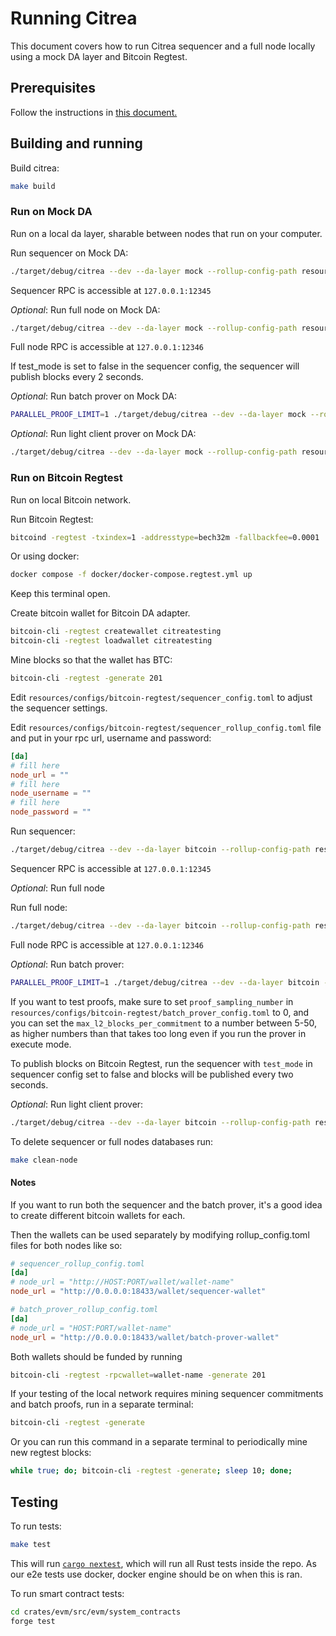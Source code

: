 # Running Citrea

This document covers how to run Citrea sequencer and a full node locally using a mock DA layer and Bitcoin Regtest.

## Prerequisites

Follow the instructions in [this document.](./dev-setup.md)

## Building and running

Build citrea:

```sh
make build
```

### Run on Mock DA

Run on a local da layer, sharable between nodes that run on your computer.

Run sequencer on Mock DA:

```sh
./target/debug/citrea --dev --da-layer mock --rollup-config-path resources/configs/mock/sequencer_rollup_config.toml --sequencer resources/configs/mock/sequencer_config.toml --genesis-paths resources/genesis/mock/
```

Sequencer RPC is accessible at `127.0.0.1:12345`

_Optional_: Run full node on Mock DA:

```sh
./target/debug/citrea --dev --da-layer mock --rollup-config-path resources/configs/mock/rollup_config.toml --genesis-paths resources/genesis/mock/
```

Full node RPC is accessible at `127.0.0.1:12346`

If test_mode is set to false in the sequencer config, the sequencer will publish blocks every 2 seconds.

_Optional_: Run batch prover on Mock DA:
```sh
PARALLEL_PROOF_LIMIT=1 ./target/debug/citrea --dev --da-layer mock --rollup-config-path resources/configs/mock/batch_prover_rollup_config.toml --genesis-paths resources/genesis/mock/ --batch-prover resources/configs/mock/batch_prover_config.toml
```

_Optional_: Run light client prover on Mock DA:
```sh
./target/debug/citrea --dev --da-layer mock --rollup-config-path resources/configs/mock/light_client_prover_rollup_config.toml --genesis-paths resources/genesis/mock/ --light-client-prover resources/configs/mock/light_client_prover_config.toml
```

### Run on Bitcoin Regtest

Run on local Bitcoin network.

Run Bitcoin Regtest:

```sh
bitcoind -regtest -txindex=1 -addresstype=bech32m -fallbackfee=0.0001
```

Or using docker:

```sh
docker compose -f docker/docker-compose.regtest.yml up
```

Keep this terminal open.

Create bitcoin wallet for Bitcoin DA adapter.

```sh
bitcoin-cli -regtest createwallet citreatesting
bitcoin-cli -regtest loadwallet citreatesting
```

Mine blocks so that the wallet has BTC:

```sh
bitcoin-cli -regtest -generate 201
```

Edit `resources/configs/bitcoin-regtest/sequencer_config.toml` to adjust the sequencer settings.

Edit `resources/configs/bitcoin-regtest/sequencer_rollup_config.toml` file and put in your rpc url, username and password:

```toml
[da]
# fill here
node_url = ""
# fill here
node_username = ""
# fill here
node_password = ""
```

Run sequencer:

```sh
./target/debug/citrea --dev --da-layer bitcoin --rollup-config-path resources/configs/bitcoin-regtest/sequencer_rollup_config.toml --sequencer resources/configs/bitcoin-regtest/sequencer_config.toml --genesis-paths resources/genesis/bitcoin-regtest/
```

Sequencer RPC is accessible at `127.0.0.1:12345`

_Optional_: Run full node

Run full node:

```sh
./target/debug/citrea --dev --da-layer bitcoin --rollup-config-path resources/configs/bitcoin-regtest/rollup_config.toml --genesis-paths resources/genesis/bitcoin-regtest/
```

Full node RPC is accessible at `127.0.0.1:12346`

_Optional_: Run batch prover:

```sh
PARALLEL_PROOF_LIMIT=1 ./target/debug/citrea --dev --da-layer bitcoin --rollup-config-path resources/configs/bitcoin-regtest/batch_prover_rollup_config.toml --batch-prover resources/configs/bitcoin-regtest/batch_prover_config.toml --genesis-paths resources/genesis/bitcoin-regtest
```

If you want to test proofs, make sure to set `proof_sampling_number` in `resources/configs/bitcoin-regtest/batch_prover_config.toml` to 0, and you can set the `max_l2_blocks_per_commitment` to a number between 5-50, as higher numbers than that takes too long even if you run the prover in execute mode.

To publish blocks on Bitcoin Regtest, run the sequencer with `test_mode` in sequencer config set to false and blocks will be published every two seconds.

_Optional_: Run light client prover:

```sh
./target/debug/citrea --dev --da-layer bitcoin --rollup-config-path resources/configs/bitcoin-regtest/light_client_prover_rollup_config.toml --light-client-prover resources/configs/bitcoin-regtest/light_client_prover_config.toml --genesis-paths resources/genesis/bitcoin-regtest
```

To delete sequencer or full nodes databases run:

```sh
make clean-node
```

#### Notes
If you want to run both the sequencer and the batch prover, it's a good idea to create different bitcoin wallets for each.

Then the wallets can be used separately by modifying rollup_config.toml files for both nodes like so:

```toml
# sequencer_rollup_config.toml
[da]
# node_url = "http://HOST:PORT/wallet/wallet-name"
node_url = "http://0.0.0.0:18433/wallet/sequencer-wallet"

# batch_prover_rollup_config.toml
[da]
# node_url = "HOST:PORT/wallet-name"
node_url = "http://0.0.0.0:18433/wallet/batch-prover-wallet"
```

Both wallets should be funded by running

```sh
bitcoin-cli -regtest -rpcwallet=wallet-name -generate 201
```

If your testing of the local network requires mining sequencer commitments and batch proofs, run in a separate terminal:

```sh
bitcoin-cli -regtest -generate
```

Or you can run this command in a separate terminal to periodically mine new regtest blocks:
```sh
while true; do; bitcoin-cli -regtest -generate; sleep 10; done;
```

## Testing

To run tests:

```sh
make test
```

This will run [`cargo nextest`](https://nexte.st), which will run all Rust tests inside the repo. As our e2e tests use docker, docker engine should be on when this is ran. 

To run smart contract tests:
```sh
cd crates/evm/src/evm/system_contracts
forge test
```